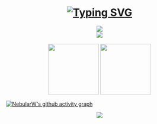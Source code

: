 <h1 align="center"> <a href="https://git.io/typing-svg"><img src="https://readme-typing-svg.demolab.com?font=Fira+Code&size=30&duration=4000&pause=1000&color=30A8DC&center=true&width=435&lines=Hello%2C+World" alt="Typing SVG" /></a> </h1>


<div align="center"><img src="https://cdn.jsdelivr.net/gh/sun0225SUN/sun0225SUN@snake/github-contribution-grid-snake-dark.svg" /></div>


<!-- GitHub 奖杯🏆 -->
<div align="center"><img  src="https://github-profile-trophy.vercel.app/?username=sun0225SUN&theme=gruvbox&row=1&column=7&no-frame=true&no-bg=true" /></div><br>

<!-- GitHub 数据统计 -->
<div align="center">
  <img height="137px" src="https://github-readme-stats-git-masterrstaa-rickstaa.vercel.app/api?username=sun0225SUN&hide_title=true&hide_border=true&show_icons=trueline_height=21&text_color=000&icon_color=000&bg_color=0,ea6161,ffc64d,fffc4d,52fa5a&theme=graywhite" />
  <img height="137px" src="https://github-readme-stats-git-masterrstaa-rickstaa.vercel.app/api/top-langs/?username=sun0225SUN&hide_title=true&hide_border=true&layout=compact&langs_count=6&text_color=000&icon_color=fff&bg_color=0,52fa5a,4dfcff,c64dff&theme=graywhite" />
</div> 



[![NebularW's github activity graph](https://github-readme-activity-graph.cyclic.app/graph?username=NebularW&theme=tokyo-night)](https://github.com/NebularW/github-readme-activity-graph)

<div align="center"> <img src="https://github-readme-activity-graph.cyclic.app/graph?username=NebularW&theme=xcode" /> </div>
